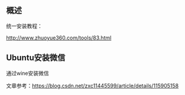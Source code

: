 ## 概述



统一安装教程：

http://www.zhuoyue360.com/tools/83.html





## Ubuntu安装微信

通过wine安装微信

文章参考：https://blog.csdn.net/zxc11445599/article/details/115905158



